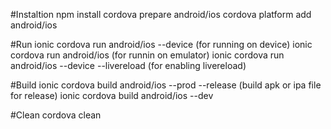#Instaltion
npm install
cordova prepare android/ios
cordova platform add android/ios

#Run
ionic cordova run android/ios --device (for running on device)
ionic cordova run android/ios (for runnin on emulator)
ionic cordova run android/ios --device --livereload (for enabling livereload)

#Build
ionic cordova build android/ios --prod --release (build apk or ipa file for release)
ionic cordova build android/ios --dev

#Clean
cordova clean

